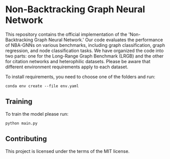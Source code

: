 # Non-Backtracking Graph Neural Network

This repository contains the official implementation of the 'Non-Backtracking Graph Neural Network.'
Our code evaluates the performance of NBA-GNNs on various benchmarks, including graph classification, graph regression, and node classification tasks.
We have organized the code into two parts: one for the Long-Range Graph Benchmark (LRGB) and the other for citation networks and heterophilic datasets.
Please be aware that different environment requirements apply to each dataset.

To install requirements, you need to choose one of the folders and run:

```setup
conda env create --file env.yaml
```

## Training

To train the model please run:

```python main.py```

## Contributing

This project is licensed under the terms of the MIT license.
